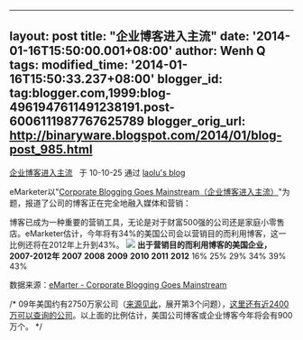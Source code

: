 ---
layout: post
title: "企业博客进入主流"
date: '2014-01-16T15:50:00.001+08:00'
author: Wenh Q
tags:
modified_time: '2014-01-16T15:50:33.237+08:00'
blogger_id: tag:blogger.com,1999:blog-4961947611491238191.post-6006111987767625789
blogger_orig_url: http://binaryware.blogspot.com/2014/01/blog-post_985.html
 ---
[企业博客进入主流](http://laolu.spaces.live.com/Blog/cns!8FDD94E24830A815!4376.entry) 
 于 10-10-25 通过 [laolu's blog](http://laolu.spaces.live.com/)

eMarketer以"[Corporate Blogging Goes
Mainstream（企业博客进入主流）](http://www.emarketer.com/Article.aspx?R=1007996)"为题，报道了公司的博客正在完全地融入媒体和营销：

博客已成为一种重要的营销工具，无论是对于财富500强的公司还是家庭小零售店。eMarketer估计，今年将有34%的美国公司会以营销目的而利用博客，这一比例还将在2012年上升到43%。
[![](http://www.emarketer.com/images/chart_gifs/118001-119000/118626.gif)](http://www.emarketer.com/Article.aspx?R=1007996)
**出于营销目的而利用博客的美国企业，2007-2012年**
**2007**
**2008**
**2009**
**2010**
**2011**
**2012**
16%
25%
29%
34%
39%
43%

数据来源：[eMarter - Corporate Blogging Goes
Mainstream](http://www.emarketer.com/Article.aspx?R=1007996)

/*
09年美国约有2750万家公司（[来源见此](http://web.sba.gov/faqs/faqindex.cfm?areaID=24)，展开第3个问题），[这里还有近2400万可以查询的公司](http://www.manta.com/mb)。以上面的比例估计，美国公司博客或企业博客今年将会有900万个。
*/
